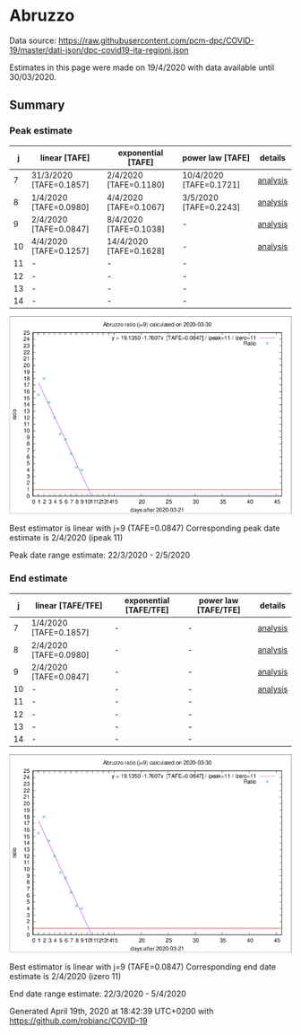 # Abruzzo


Data source: https://raw.githubusercontent.com/pcm-dpc/COVID-19/master/dati-json/dpc-covid19-ita-regioni.json

Estimates in this page were made on 19/4/2020 with data available until 30/03/2020.


## Summary 

### Peak estimate 
|j|linear [TAFE]|exponential [TAFE]|power law [TAFE]|details|
|---|----|-----------|---------|-------|
|7|31/3/2020 [TAFE=0.1857]|2/4/2020 [TAFE=0.1180]|10/4/2020 [TAFE=0.1721]|[analysis](COVID-19_abruzzo_j7_2020-03-30.md)|
|8|1/4/2020 [TAFE=0.0980]|4/4/2020 [TAFE=0.1067]|3/5/2020 [TAFE=0.2243]|[analysis](COVID-19_abruzzo_j8_2020-03-30.md)|
|9|2/4/2020 [TAFE=0.0847]|8/4/2020 [TAFE=0.1038]|-|[analysis](COVID-19_abruzzo_j9_2020-03-30.md)|
|10|4/4/2020 [TAFE=0.1257]|14/4/2020 [TAFE=0.1628]|-|[analysis](COVID-19_abruzzo_j10_2020-03-30.md)|
|11|-|-|-||
|12|-|-|-||
|13|-|-|-||
|14|-|-|-||

![best peak estimate](COVID-19_abruzzo_j9_2020-03-30.png)

Best estimator is linear with j=9 (TAFE=0.0847)
Corresponding peak date estimate is 2/4/2020 (ipeak 11)


Peak date range estimate: 22/3/2020 - 2/5/2020

### End estimate 
|j|linear [TAFE/TFE]|exponential [TAFE/TFE]|power law [TAFE/TFE]|details|
|---|----|-----------|---------|-------|
|7|1/4/2020 [TAFE=0.1857]|-|-|[analysis](COVID-19_abruzzo_j7_2020-03-30.md)|
|8|2/4/2020 [TAFE=0.0980]|-|-|[analysis](COVID-19_abruzzo_j8_2020-03-30.md)|
|9|2/4/2020 [TAFE=0.0847]|-|-|[analysis](COVID-19_abruzzo_j9_2020-03-30.md)|
|10|-|-|-|[analysis](COVID-19_abruzzo_j10_2020-03-30.md)|
|11|-|-|-||
|12|-|-|-||
|13|-|-|-||
|14|-|-|-||

![best zero estimate](COVID-19_abruzzo_j9_2020-03-30.png)

Best estimator is linear with j=9 (TAFE=0.0847)
Corresponding end date estimate is 2/4/2020 (izero 11)


End date range estimate: 22/3/2020 - 5/4/2020

Generated April 19th, 2020 at 18:42:39 UTC+0200 with https://github.com/robianc/COVID-19
